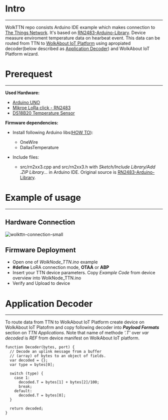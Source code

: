 # Intro
--------
WolkTTN repo consists Arduino IDE example which makes connection to [The Things Network](https://www.thethingsnetwork.org/). It's based on [RN2483-Arduino-Library](https://github.com/jpmeijers/RN2483-Arduino-Library).
Device measure enviroment temperature data on hearbeat event. This data can be routed from TTN to [WolkAbout IoT Platform](https://demo.wolkabout.com/#/login) using apropiated decoder(below described as [Application Decoder](#decoder)) and WolkAbout IoT Platform wizard.

# Prerequest
-----
**Used Hardware:**

 * [Arduino UNO](https://store.arduino.cc/usa/arduino-uno-rev3)
 * [Mikroe LoRa click - RN2483](https://www.mikroe.com/lora-rf-click)
 * [DS18B20 Temperature Sensor](https://eu.mouser.com/ProductDetail/Maxim-Integrated/DS18B20%2b?qs=sGAEpiMZZMvbyeSUH4qH%2fLbikZ7SIep9)

**Firmware dependencies:**

 * Install following Arduino libs([HOW TO](https://www.arduino.cc/en/guide/libraries)):
   * OneWire
   * DallasTemperature
 
 * Include files:
   * src/rn2xx3.cpp and src/rn2xx3.h with *Sketch/Include Library/Add .ZIP Library...* in Arduino IDE. Original source is [RN2483-Arduino-Library](https://github.com/jpmeijers/RN2483-Arduino-Library).

# Example of usage
------

## Hardware Connection
![wolkttn-connection-small](https://user-images.githubusercontent.com/10706360/46349830-73ab6e00-c653-11e8-9221-56c1213d41a8.png)

## Firmware Deployment

* Open one of *WolkNode_TTN.ino* example
* **#define** LoRA connection mode, **OTAA** or **ABP**
* Insert your TTN device parameters. Copy *Example Code* from device overview into WolkNode_TTN.ino
* Verify and Upload to device

<a name="decoder">

# Application Decoder

-----
</a>

To route data from TTN to WolkAbout IoT Platform create device on WolkAbout IoT Platofrm and copy following decoder into ***Payload Formats*** section on *TTN Applications*. Note that name of methode *'.T'* over *var decoded* is *REF* from device manifest on WolkAbout IoT platform.

```
function Decoder(bytes, port) {
  // Decode an uplink message from a buffer
  // (array) of bytes to an object of fields.
  var decoded = {};
  var type = bytes[0];
  
  switch (type) {
    case 1:
      decoded.T = bytes[1] + bytes[2]/100;
      break;
    default:
      decoded.T = bytes[0];
  }
  
  return decoded;
}
```
